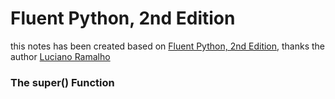 # Fluent Python, 2nd Edition
this notes has been created based on [Fluent Python, 2nd Edition](https://learning.oreilly.com/library/view/fluent-python-2nd/9781492056348/), thanks the author [Luciano Ramalho](https://github.com/ramalho)

### The super() Function

